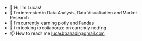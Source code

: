 - 👋 Hi, I’m Lucas!
- 👀 I’m interested in Data Analysis, Data Visualisation and Market Research
- 🌱 I’m currently learning plotly and Pandas
- 💞️ I’m looking to collaborate on currently nothing 
- 📫 How to reach me lucasbbahadir@gmail.com
<!---
lucasbbahadir/lucasbbahadir is a ✨ special ✨ repository because its `README.md` (this file) appears on your GitHub profile.
You can click the Preview link to take a look at your changes.
--->
